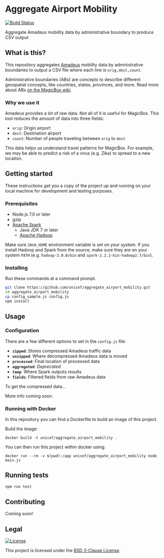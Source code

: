 Aggregate Airport Mobility
==========================

[![Build Status](https://travis-ci.org/unicef/aggregate_airport_mobility.svg?branch=master)](https://travis-ci.org/unicef/aggregate_airport_mobility)

Aggregate Amadeus mobility data by administrative boundary to produce CSV output


## What is this?

This repository aggregates [Amadeus](http://www.amadeus.com) mobility data by
administrative boundaries to output a CSV file where each line is
`orig,dest,count`.

Administrative boundaries (ABs) are concepts to describe different geospatial
concepts, like countries, states, provinces, and more. Read more about ABs [on
the MagicBox
wiki](https://github.com/unicef/magicbox/wiki/Administrative-boundaries).

### Why we use it

Amadeus provides a lot of raw data. Not all of it is useful for MagicBox. This
tool reduces the amount of data into three fields:

* `orig`: Origin airport
* `dest`: Destination airport
* `count`: Number of people traveling between `orig` to `dest`

This data helps us understand travel patterns for MagicBox. For example, we may
be able to predict a risk of a virus (e.g. Zika) to spread to a new location.


## Getting started

These instructions get you a copy of the project up and running on your local
machine for development and testing purposes.

### Prerequisites

* Node.js 7.0 or later
* gzip
* [Apache Spark](https://spark.apache.org/)
    * Java JDK 7 or later
    * [Apache Hadoop](https://hadoop.apache.org/)

Make sure `JAVA_HOME` environment variable is set on your system. If you install
Hadoop and Spark from the source, make sure they are on your system `PATH` (e.g.
`hadoop-3.0.0/bin` and `spark-2.2.1-bin-hadoop2.7/bin`).

### Installing

Run these commands at a command prompt.

```bash
git clone https://github.com/unicef/aggregate_airport_mobility.git
cd aggregate_airport_mobility
cp config_sample.js config.js
npm install
```


## Usage

### Configuration

There are a few different options to set in the `config.js` file:

* **`zipped`**: Stores compressed Amadeus traffic data
* **`unzipped`**: Where decompressed Amadeus data is moved
* **`processed`**: Final location of processed data
* **`aggregated`**: _Deprecated_
* **`temp`**: Where Spark outputs results
* **`fields`**: Filtered fields from raw Amadeus data

To get the compressed data…

More info coming soon.

<!--

To this section specifically, we need to cover these things:

* How can someone get the directories listed above
* Where can they get the compressed data? Is there test data?
* We should try to use sane defaults so a user doesn't have to change anything
  to run, unless they're making special changes

 -->


### Running with Docker

In this repository you can find a Dockerfile to build an image of this project.

Build the image:

```
docker build -t unicef/aggregate_airport_mobility .
```

You can then run this project within docker using:

```
docker run --rm -v $(pwd):/app unicef/aggregate_airport_mobility node main.js
```

## Running tests

```bash
npm run test
```


## Contributing

Coming soon!

<!-- Contributing guidelines will exist in .github/CONTRIBUTING.md. -->


## Legal

[![License](https://img.shields.io/badge/License-BSD%203--Clause-blue.svg)](https://opensource.org/licenses/BSD-3-Clause)

This project is licensed under the [BSD 3-Clause
License](https://opensource.org/licenses/BSD-3-Clause).
